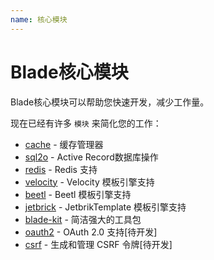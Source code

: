 ```yaml
---
name: 核心模块
---
```


# Blade核心模块

Blade核心模块可以帮助您快速开发，减少工作量。

现在已经有许多 `模块` 来简化您的工作：

- [cache](https://github.com/biezhi/blade/tree/master/blade-cache) - 缓存管理器
- [sql2o](https://github.com/biezhi/blade/tree/master/blade-sql2o) - Active Record数据库操作
- [redis](https://github.com/biezhi/blade/tree/master/blade-redis) - Redis 支持
- [velocity](https://github.com/biezhi/blade/tree/master/blade-velocity) - Velocity 模板引擎支持
- [beetl](https://github.com/biezhi/blade/tree/master/blade-beetl) - Beetl 模板引擎支持
- [jetbrick](https://github.com/biezhi/blade/tree/master/blade-jetbrick) - JetbrikTemplate 模板引擎支持
- [blade-kit](https://github.com/biezhi/blade/tree/master/blade-kit) - 简洁强大的工具包
- [oauth2](#) - OAuth 2.0 支持[待开发]
- [csrf](#) - 生成和管理 CSRF 令牌[待开发]
